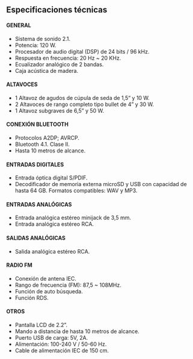 ## Especificaciones técnicas

#### GENERAL
- Sistema de sonido 2.1.
- Potencia: 120 W. 
- Procesador de audio digital (DSP) de 24 bits / 96 kHz.
- Respuesta en frecuencia: 20 Hz ~ 20 KHz.
- Ecualizador analógico de 2 bandas.
- Caja acústica de madera.

#### ALTAVOCES
- 1 Altavoz de agudos de cúpula de seda de 1,5“ y 10 W.
- 2 Altavoces de rango completo tipo bullet de 4” y 30 W.
- 1 Altavoz subgraves de 6,5” y 50 W.

#### CONEXIÓN BLUETOOTH
- Protocolos A2DP; AVRCP.
- Bluetooth 4.1. Clase II. 
- Hasta 10 metros de alcance.

#### ENTRADAS DIGITALES
- Entrada óptica digital S/PDIF.
- Decodificador de memoria externa microSD  y USB con capacidad de hasta 64 GB. Formatos compatibles: WAV y MP3.

#### ENTRADAS ANALÓGICAS
- Entrada analógica estéreo minijack de 3,5 mm.
- Entrada analógica estéreo RCA. 

#### SALIDAS ANALÓGICAS
- Salida analógica estéreo RCA.

#### RADIO FM
- Conexión de antena IEC.
- Rango de frecuencia (FM): 87,5 ~ 108MHz.
- Función de auto búsqueda.
- Función RDS.

#### OTROS
- Pantalla LCD de 2.2”.
- Mando a distancia de hasta 10 metros de alcance.
- Puerto USB de carga: 5V, 2A.
- Alimentación: 100-240 V / 50-60 Hz.
- Cable de alimentación IEC de 150 cm.

